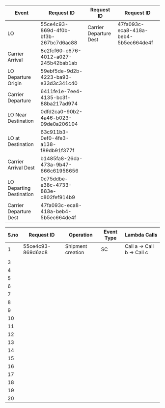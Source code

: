 | Event                    | Request ID                               | Request ID                               | Request ID                               |
|--------------------------|------------------------------------------|------------------------------------------|------------------------------------------|
| LO                       | 55ce4c93-869d-4f0b-bf3b-267bc7d6ac88     | Carrier Departure Dest   | 47fa093c-eca8-418a-beb4-5b5ec664de4f     |
| Carrier Arrival          | 8e2fcf60-c676-4012-a027-245b42bab1ab     |
| LO Departure Origin      | 59ebf5de-9d2b-4223-ba93-e33d3c341c40     |
| Carrier Departure        | 6411fe1e-7ee4-4135-bc3f-88ba217ad974     |
| LO Near Destination      | 0dfd2ca0-90b2-4a46-b023-09de0a206104     |
| LO at Destination        | 63c911b3-0ef0-4fe3-a138-f89db91f377f     |
| Carrier Arrival Dest     | b1485fa8-26da-473a-9b47-666c61958656     |
| LO Departing Destination | 0c75ddbe-e38c-4733-883e-c802fef914b9     |
| Carrier Departure Dest   | 47fa093c-eca8-418a-beb4-5b5ec664de4f     |


| S.no | Request ID              | Operation         | Event Type | Lambda Calls                    |
|------|-------------------------|-------------------|------------|---------------------------------|
| 1    | 55ce4c93-869d6ac8       | Shipment creation | SC         | Call a -> Call b -> Call c      |
|      |                         |                   |            |                                 |
| 3    |                         |                   |            |                                 |
| 4    |                         |                   |            |                                 |
| 5    |                         |                   |            |                                 |
| 6    |                         |                   |            |                                 |
| 7    |                         |                   |            |                                 |
| 8    |                         |                   |            |                                 |
| 9    |                         |                   |            |                                 |
| 10   |                         |                   |            |                                 |
| 11   |                         |                   |            |                                 |
| 12   |                         |                   |            |                                 |
| 13   |                         |                   |            |                                 |
| 14   |                         |                   |            |                                 |
| 15   |                         |                   |            |                                 |
| 16   |                         |                   |            |                                 |
| 17   |                         |                   |            |                                 |
| 18   |                         |                   |            |                                 |
| 19   |                         |                   |            |                                 |
| 20   |                         |                   |            |                                 |


